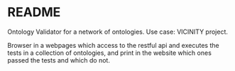 # README #

Ontology Validator for a network of ontologies. Use case: VICINITY project.

Browser in a webpages which access to the restful api and executes the tests in a collection of ontologies, and print in the website which ones passed the tests and which do not.